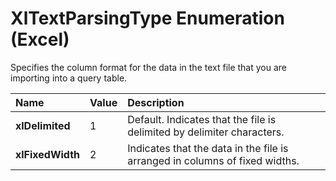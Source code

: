 
# XlTextParsingType Enumeration (Excel)

Specifies the column format for the data in the text file that you are importing into a query table.



|**Name**|**Value**|**Description**|
|:-----|:-----|:-----|
|**xlDelimited**|1|Default. Indicates that the file is delimited by delimiter characters.|
|**xlFixedWidth**|2|Indicates that the data in the file is arranged in columns of fixed widths.|
